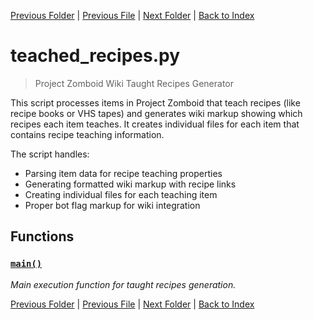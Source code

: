 [Previous Folder](../parser/distribution_container_parser.md) | [Previous File](researchrecipes.md) | [Next Folder](../tiles/named_furniture_filter.md) | [Back to Index](../../index.md)

# teached_recipes.py

> Project Zomboid Wiki Taught Recipes Generator

This script processes items in Project Zomboid that teach recipes (like recipe books
or VHS tapes) and generates wiki markup showing which recipes each item teaches.
It creates individual files for each item that contains recipe teaching information.

The script handles:
- Parsing item data for recipe teaching properties
- Generating formatted wiki markup with recipe links
- Creating individual files for each teaching item
- Proper bot flag markup for wiki integration

## Functions

### [`main()`](https://github.com/Vaileasys/pz-wiki_parser/blob/main/scripts/recipes/teached_recipes.py#L23)

_Main execution function for taught recipes generation._


[Previous Folder](../parser/distribution_container_parser.md) | [Previous File](researchrecipes.md) | [Next Folder](../tiles/named_furniture_filter.md) | [Back to Index](../../index.md)
